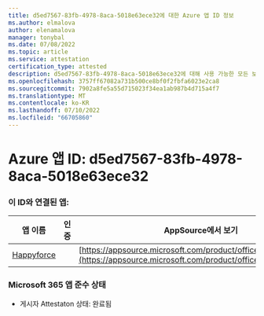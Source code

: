 ```yaml
---
title: d5ed7567-83fb-4978-8aca-5018e63ece32에 대한 Azure 앱 ID 정보
ms.author: elmalova
author: elenamalova
manager: tonybal
ms.date: 07/08/2022
ms.topic: article
ms.service: attestation
certification_type: attested
description: d5ed7567-83fb-4978-8aca-5018e63ece32에 대해 사용 가능한 모든 보안 및 규정 준수 정보입니다.
ms.openlocfilehash: 3757ff67082a731b500ce8bf0f2fbfa6023e2ca8
ms.sourcegitcommit: 7902a8fe5a55d715023f34ea1ab987b4d715a4f7
ms.translationtype: MT
ms.contentlocale: ko-KR
ms.lasthandoff: 07/10/2022
ms.locfileid: "66705860"
---
```

# <a name="azure-app-id-d5ed7567-83fb-4978-8aca-5018e63ece32"></a>Azure 앱 ID: d5ed7567-83fb-4978-8aca-5018e63ece32


### <a name="apps-associated-with-this-id"></a>이 ID와 연결된 앱:
| **앱 이름** | **인증** | **AppSource에서 보기** |
|--------------|---------------|-----------------------|
| [Happyforce](../forward/WA200002078.md) |  | [https://appsource.microsoft.com/product/office/WA200002078](https://appsource.microsoft.com/product/office/WA200002078) |

### <a name="microsoft-365-app-compliance-status"></a>Microsoft 365 앱 준수 상태
- 게시자 Attestaton 상태: 완료됨
